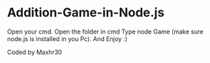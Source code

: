 # Addition-Game-in-Node.js

Open your cmd.
Open the folder in cmd
Type node Game (make sure node.js is installed in you Pc).
And Enjoy :)


Coded by Maxhr30
